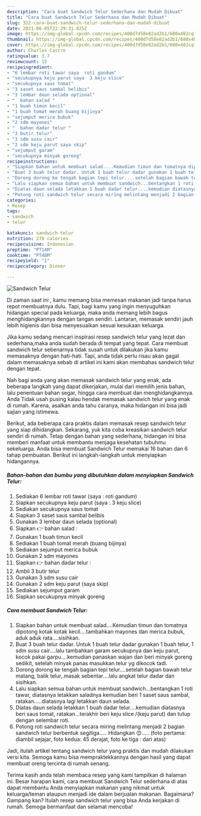 ```yaml
---
description: "Cara buat Sandwich Telur Sederhana dan Mudah Dibuat"
title: "Cara buat Sandwich Telur Sederhana dan Mudah Dibuat"
slug: 322-cara-buat-sandwich-telur-sederhana-dan-mudah-dibuat
date: 2021-06-05T22:29:31.825Z
image: https://img-global.cpcdn.com/recipes/400d7d58e82ad2b1/680x482cq70/sandwich-telur-foto-resep-utama.jpg
thumbnail: https://img-global.cpcdn.com/recipes/400d7d58e82ad2b1/680x482cq70/sandwich-telur-foto-resep-utama.jpg
cover: https://img-global.cpcdn.com/recipes/400d7d58e82ad2b1/680x482cq70/sandwich-telur-foto-resep-utama.jpg
author: Charles Castro
ratingvalue: 3.7
reviewcount: 15
recipeingredient:
- "6 lembar roti tawar saya  roti gandum"
- "secukupnya keju parut saya  3 keju slice"
- "secukupnya saus tomat"
- "3 saset saus sambal belibis"
- "3 lembar daun selada optional"
- "  bahan salad "
- "1 buah timun kecil"
- "1 buah tomat merah buang bijinya"
- "sejumput merica bubuk"
- "2 sdm mayones"
- "  bahan dadar telur "
- "3 butir telur"
- "3 sdm susu cair"
- "2 sdm keju parut saya skip"
- "sejumput garam"
- "secukupnya minyak goreng"
recipeinstructions:
- "Siapkan bahan untuk membuat salad....Kemudian timun dan tomatnya dipotong kotak kotak kecil....tambahkan mayones dan merica bubuk, aduk aduk rata....sisihkan."
- "Buat 3 buah telur dadar. Untuk 1 buah telur dadar gunakan 1 buah telur, 1 sdm susu cair....lalu tambahkan garam secukupnya dan keju parut, kocok pakai garpu....kemudian panaskan wajan dan beri minyak goreng sedikit, setelah minyak panas masukkan telur yg dikocok tadi."
- "Dorong dorong ke tengah bagian tepi telur....setelah bagian bawah telur matang, balik telur,.masak sebentar....lalu angkat telur dadar dan sisihkan."
- "Lalu siapkan semua bahan untuk membuat sandwich...bentangkan 1 roti tawar, diatasnya letakkan saladnya kemudian beri 1 saset saus sambal, ratakan.....diatasnya lagi letakkan daun selada."
- "Diatas daun selada letakkan 1 buah dadar telur....kemudian diatasnya beri saus tomat, ratakan...terakhir beri keju slice /(keju parut) dan tutup dengan selembar roti."
- "Potong roti sandwich telur secara miring melintang menjadi 2 bagian sandwich telur berbentuk segitiga..... Hidangkan 😊..... (foto pertama: diambil sejajar, foto kedua: 45 derajat, foto ke tiga : dari atas)"
categories:
- Resep
tags:
- sandwich
- telur

katakunci: sandwich telur 
nutrition: 279 calories
recipecuisine: Indonesian
preptime: "PT14M"
cooktime: "PT48M"
recipeyield: "1"
recipecategory: Dinner

---
```



![Sandwich Telur](https://img-global.cpcdn.com/recipes/400d7d58e82ad2b1/680x482cq70/sandwich-telur-foto-resep-utama.jpg)

Di zaman  saat ini , kamu memang bisa memesan makanan jadi tanpa harus repot membuatnya dulu. Tapi, bagi kamu yang ingin menyuguhkan hidangan special pada keluarga, maka anda memang lebih bagus menghidangkannya dengan tangan sendiri. Lantaran, memasak sendiri jauh lebih higienis dan bisa menyesuaikan sesuai kesukaan keluarga.

Jika kamu sedang mencari inspirasi resep sandwich telur yang lezat dan sederhana,maka anda sudah berada di tempat yang tepat. Cara membuat sandwich telur  sebenarnya tidak susah untuk dilakukan jika kamu memasaknya dengan hati-hati. Tapi, anda tidak perlu risau akan gagal dalam memasaknya 
sebab di artikel ini kami akan membahas sandwich telur dengan tepat.  



Nah bagi anda yang akan memasak sandwich telur yang enak, ada beberapa langkah yang dapat dikerjakan, mulai dari memilih jenis bahan, lalu penentuan bahan segar, hingga cara membuat dan menghidangkannya. Anda Tidak usah pusing kalau hendak memasak sandwich telur yang enak di rumah. Karena, asalkan anda  tahu caranya, maka hidangan ini bisa jadi sajian yang istimewa.

Berikut, ada beberapa cara praktis  dalam memasak resep sandwich telur yang siap dihidangkan. Sekarang, yuk kita coba kreasikan sandwich telur sendiri di rumah. Tetap dengan bahan yang sederhana, hidangan ini bisa memberi manfaat untuk membantu menjaga kesehatan tubuhmu sekeluarga. Anda bisa membuat Sandwich Telur memakai 16 bahan dan 6 tahap pembuatan. Berikut ini langkah-langkah untuk menyiapkan hidangannya.

<!--inarticleads1-->

##### Bahan-bahan dan bumbu yang dibutuhkan dalam menyiapkan Sandwich Telur:

1. Sediakan 6 lembar roti tawar (saya : roti gandum)
1. Siapkan secukupnya keju parut (saya : 3 keju slice)
1. Sediakan secukupnya saus tomat
1. Siapkan 3 saset saus sambal belibis
1. Gunakan 3 lembar daun selada (optional)
1. Siapkan  👉 bahan salad :
1. Gunakan 1 buah timun kecil
1. Sediakan 1 buah tomat merah (buang bijinya)
1. Sediakan sejumput merica bubuk
1. Gunakan 2 sdm mayones
1. Siapkan  👉 bahan dadar telur :
1. Ambil 3 butir telur
1. Gunakan 3 sdm susu cair
1. Gunakan 2 sdm keju parut (saya skip)
1. Sediakan sejumput garam
1. Siapkan secukupnya minyak goreng




<!--inarticleads2-->

##### Cara membuat Sandwich Telur:

1. Siapkan bahan untuk membuat salad....Kemudian timun dan tomatnya dipotong kotak kotak kecil....tambahkan mayones dan merica bubuk, aduk aduk rata....sisihkan.
1. Buat 3 buah telur dadar. Untuk 1 buah telur dadar gunakan 1 buah telur, 1 sdm susu cair....lalu tambahkan garam secukupnya dan keju parut, kocok pakai garpu....kemudian panaskan wajan dan beri minyak goreng sedikit, setelah minyak panas masukkan telur yg dikocok tadi.
1. Dorong dorong ke tengah bagian tepi telur....setelah bagian bawah telur matang, balik telur,.masak sebentar....lalu angkat telur dadar dan sisihkan.
1. Lalu siapkan semua bahan untuk membuat sandwich...bentangkan 1 roti tawar, diatasnya letakkan saladnya kemudian beri 1 saset saus sambal, ratakan.....diatasnya lagi letakkan daun selada.
1. Diatas daun selada letakkan 1 buah dadar telur....kemudian diatasnya beri saus tomat, ratakan...terakhir beri keju slice /(keju parut) dan tutup dengan selembar roti.
1. Potong roti sandwich telur secara miring melintang menjadi 2 bagian sandwich telur berbentuk segitiga..... Hidangkan 😊..... (foto pertama: diambil sejajar, foto kedua: 45 derajat, foto ke tiga : dari atas)




Jadi, itulah artikel tentang  sandwich telur  yang praktis dan mudah dilakukan versi kita. Semoga kamu bisa mempraktekkannya dengan hasil yang dapat membuat oreng tercinta di rumah senang. 

Terima kasih anda telah membaca resep yang kami tampilkan di halaman ini. Besar harapan kami, cara membuat  Sandwich Telur sederhana di atas dapat membantu Anda menyiapkan makanan yang nikmat untuk keluarga/teman ataupun menjadi ide dalam berjualan makanan. Bagaimana? Gampang kan? Itulah resep sandwich telur yang bisa Anda kerjakan di rumah. Semoga bermanfaat dan selamat mencoba!

